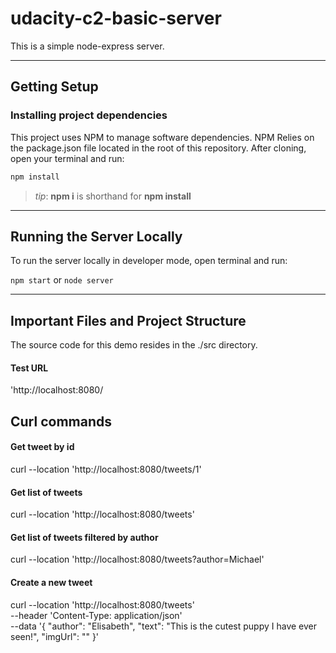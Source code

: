 # udacity-c2-basic-server

This is a simple node-express server.

***
## Getting Setup

### Installing project dependencies

This project uses NPM to manage software dependencies. NPM Relies on the package.json file located in the root of this repository. After cloning, open your terminal and run:
```bash
npm install
```
>_tip_: **npm i** is shorthand for **npm install**

***

## Running the Server Locally
To run the server locally in developer mode, open terminal and run:

`npm start` or `node server`

***
## Important Files and Project Structure

The source code for this demo resides in the ./src directory.

#### Test URL
'http://localhost:8080/

## Curl commands

#### Get tweet by id
curl --location 'http://localhost:8080/tweets/1'

#### Get list of tweets
curl --location 'http://localhost:8080/tweets'

#### Get list of tweets filtered by author
curl --location 'http://localhost:8080/tweets?author=Michael'

#### Create a new tweet
curl --location 'http://localhost:8080/tweets' \
--header 'Content-Type: application/json' \
--data '{
    "author": "Elisabeth",
    "text": "This is the cutest puppy I have ever seen!",
    "imgUrl": ""
}'


